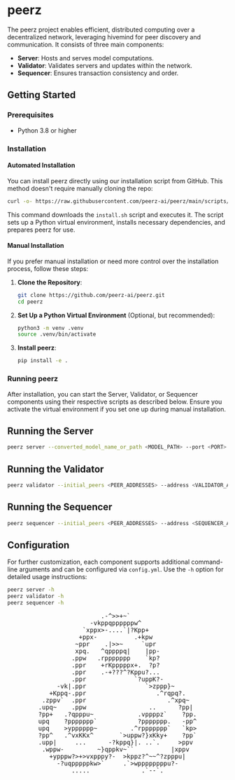 # peerz

The peerz project enables efficient, distributed computing over a decentralized network, leveraging hivemind for peer discovery and communication. It consists of three main components:

- **Server**: Hosts and serves model computations.
- **Validator**: Validates servers and updates within the network.
- **Sequencer**: Ensures transaction consistency and order.

## Getting Started

### Prerequisites

- Python 3.8 or higher

### Installation

#### Automated Installation

You can install peerz directly using our installation script from GitHub. This method doesn't require manually cloning the repo:

```bash
curl -o- https://raw.githubusercontent.com/peerz-ai/peerz/main/scripts/install.sh | bash
```

This command downloads the `install.sh` script and executes it. The script sets up a Python virtual environment, installs necessary dependencies, and prepares peerz for use.

#### Manual Installation

If you prefer manual installation or need more control over the installation process, follow these steps:

1. **Clone the Repository**:
    ```bash
    git clone https://github.com/peerz-ai/peerz.git
    cd peerz
    ```

2. **Set Up a Python Virtual Environment** (Optional, but recommended):
    ```bash
    python3 -m venv .venv
    source .venv/bin/activate
    ```

4. **Install peerz**:
    ```bash
    pip install -e .
    ```

### Running peerz

After installation, you can start the Server, Validator, or Sequencer components using their respective scripts as described below. Ensure you activate the virtual environment if you set one up during manual installation.

## Running the Server

```bash
peerz server --converted_model_name_or_path <MODEL_PATH> --port <PORT> [--other_options]
```

## Running the Validator

```bash
peerz validator --initial_peers <PEER_ADDRESSES> --address <VALIDATOR_ADDRESS> --private_key <PRIVATE_KEY>
```

## Running the Sequencer

```bash
peerz sequencer --initial_peers <PEER_ADDRESSES> --address <SEQUENCER_ADDRESS> --private_key <PRIVATE_KEY>
```

## Configuration

For further customization, each component supports additional command-line arguments and can be configured via `config.yml`. Use the `-h` option for detailed usage instructions:

```bash
peerz server -h
peerz validator -h
peerz sequencer -h
```


<pre align="center">
                 .-^>>+~`                  
              -vkppqppppppw^               
            `xppx>-....`|?Kpp+             
           +ppx-          .+kpw            
          ~ppr    .|>>~     `upr           
          xpq.   ^qppppq|    |pp-          
         .ppw   .rppppppp    `kp?          
         .ppr    +rKpppppx+.  ?p?          
         .ppr    .-+???^?Kppu?...          
         .ppr             `?uppK?-         
     -vk|.ppr                `>zppp}~      
   +Kppq-.ppr                   .^rqpq?.   
 .zppv`  .ppr                      .^xpq~  
.upq~    .ppw                 ..      ?pp| 
?pp+   .?qpppu~            .vppppz`    ?pp.
upq    ?ppppppp`           ?ppppppp.   -pp^
upq    >ypppppp~         .^rppppppp`   `kp>
?pp^   .^vxKKx^       `>uppw?}xKky+    ?pp`
.upp|     ...      -?kppq}|. ..`.     >ppv 
 .wppw-         ~}qppkv~``          |xppv  
   +ypppw?>+>vxpppy?-  >kppz?^~~^?zpppu|   
     -?uqpppppkw>`     .`>wppppppppu?-     
         .....              .`--`.         
</pre>